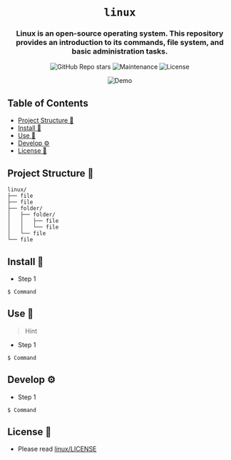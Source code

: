 <div align="center">

# `linux`

<h3>
  Linux is an open-source operating system. This repository provides an introduction to its commands, file system, and basic administration tasks.
</h3>

<!-- Badges -->

![GitHub Repo stars](https://img.shields.io/github/stars/nemo256/linux?style=for-the-badge)
![Maintenance](https://shields.io/maintenance/yes/2024?style=for-the-badge)
![License](https://shields.io/github/license/nemo256/linux?style=for-the-badge)

<!-- Demo image -->

![Demo](demo.png)

</div>

<!-- TABLE OF CONTENTS -->

## Table of Contents

- [Project Structure 📁](#project-structure)
- [Install 🔨](#install)
- [Use 🚀](#use)
- [Develop ⚙️](#develop)
- [License 📑](#license)

## Project Structure 📁

```
linux/
├── file
├── file
├── folder/
│   ├── folder/
│   │   ├── file
│   │   └── file
│   └── file
└── file
```

## Install 🔨

- Step 1

```shell
$ Command
```

## Use 🚀

> Hint

- Step 1

```shell
$ Command
```

## Develop ⚙️

- Step 1

```shell
$ Command
```

## License 📑

- Please read [linux/LICENSE](https://github.com/nemo256/linux/blob/master/LICENSE)
